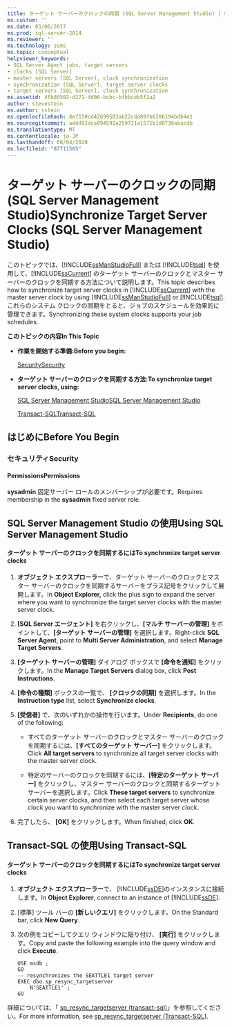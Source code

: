 ```yaml
---
title: ターゲット サーバーのクロックの同期 (SQL Server Management Studio) | Microsoft Docs
ms.custom: ''
ms.date: 03/06/2017
ms.prod: sql-server-2014
ms.reviewer: ''
ms.technology: ssms
ms.topic: conceptual
helpviewer_keywords:
- SQL Server Agent jobs, target servers
- clocks [SQL Server]
- master servers [SQL Server], clock synchronization
- synchronization [SQL Server], target server clocks
- target servers [SQL Server], clock synchronization
ms.assetid: 4fb80502-d271-4d06-bcbc-bfbbceb5f2a2
author: stevestein
ms.author: sstein
ms.openlocfilehash: 8e7150cd42699503ab22cdd89fb6206194bd64e1
ms.sourcegitcommit: ad4d92dce894592a259721a1571b1d8736abacdb
ms.translationtype: MT
ms.contentlocale: ja-JP
ms.lasthandoff: 08/04/2020
ms.locfileid: "87711565"
---
```

# <a name="synchronize-target-server-clocks-sql-server-management-studio"></a><span data-ttu-id="e0137-102">ターゲット サーバーのクロックの同期 (SQL Server Management Studio)</span><span class="sxs-lookup"><span data-stu-id="e0137-102">Synchronize Target Server Clocks (SQL Server Management Studio)</span></span>
  <span data-ttu-id="e0137-103">このトピックでは、[!INCLUDE[ssManStudioFull](../../includes/ssmanstudiofull-md.md)] または [!INCLUDE[tsql](../../includes/tsql-md.md)] を使用して、[!INCLUDE[ssCurrent](../../includes/sscurrent-md.md)] のターゲット サーバーのクロックとマスター サーバーのクロックを同期する方法について説明します。</span><span class="sxs-lookup"><span data-stu-id="e0137-103">This topic describes how to synchronize target server clocks in [!INCLUDE[ssCurrent](../../includes/sscurrent-md.md)] with the master server clock by using [!INCLUDE[ssManStudioFull](../../includes/ssmanstudiofull-md.md)] or [!INCLUDE[tsql](../../includes/tsql-md.md)].</span></span> <span data-ttu-id="e0137-104">これらのシステム クロックの同期をとると、ジョブのスケジュールを効果的に管理できます。</span><span class="sxs-lookup"><span data-stu-id="e0137-104">Synchronizing these system clocks supports your job schedules.</span></span>  
  
 <span data-ttu-id="e0137-105">**このトピックの内容**</span><span class="sxs-lookup"><span data-stu-id="e0137-105">**In This Topic**</span></span>  
  
-   <span data-ttu-id="e0137-106">**作業を開始する準備:**</span><span class="sxs-lookup"><span data-stu-id="e0137-106">**Before you begin:**</span></span>  
  
     [<span data-ttu-id="e0137-107">Security</span><span class="sxs-lookup"><span data-stu-id="e0137-107">Security</span></span>](#Security)  
  
-   <span data-ttu-id="e0137-108">**ターゲット サーバーのクロックを同期する方法:**</span><span class="sxs-lookup"><span data-stu-id="e0137-108">**To synchronize target server clocks, using:**</span></span>  
  
     [<span data-ttu-id="e0137-109">SQL Server Management Studio</span><span class="sxs-lookup"><span data-stu-id="e0137-109">SQL Server Management Studio</span></span>](#SSMSProcedure)  
  
     [<span data-ttu-id="e0137-110">Transact-SQL</span><span class="sxs-lookup"><span data-stu-id="e0137-110">Transact-SQL</span></span>](#TsqlProcedure)  
  
##  <a name="before-you-begin"></a><a name="BeforeYouBegin"></a> <span data-ttu-id="e0137-111">はじめに</span><span class="sxs-lookup"><span data-stu-id="e0137-111">Before You Begin</span></span>  
  
###  <a name="security"></a><a name="Security"></a> <span data-ttu-id="e0137-112">セキュリティ</span><span class="sxs-lookup"><span data-stu-id="e0137-112">Security</span></span>  
  
####  <a name="permissions"></a><a name="Permissions"></a> <span data-ttu-id="e0137-113">Permissions</span><span class="sxs-lookup"><span data-stu-id="e0137-113">Permissions</span></span>  
 <span data-ttu-id="e0137-114">**sysadmin** 固定サーバー ロールのメンバーシップが必要です。</span><span class="sxs-lookup"><span data-stu-id="e0137-114">Requires membership in the **sysadmin** fixed server role.</span></span>  
  
##  <a name="using-sql-server-management-studio"></a><a name="SSMSProcedure"></a> <span data-ttu-id="e0137-115">SQL Server Management Studio の使用</span><span class="sxs-lookup"><span data-stu-id="e0137-115">Using SQL Server Management Studio</span></span>  
  
#### <a name="to-synchronize-target-server-clocks"></a><span data-ttu-id="e0137-116">ターゲット サーバーのクロックを同期するには</span><span class="sxs-lookup"><span data-stu-id="e0137-116">To synchronize target server clocks</span></span>  
  
1.  <span data-ttu-id="e0137-117">**オブジェクト エクスプローラー**で、ターゲット サーバーのクロックとマスター サーバーのクロックを同期するサーバーをプラス記号をクリックして展開します。</span><span class="sxs-lookup"><span data-stu-id="e0137-117">In **Object Explorer,** click the plus sign to expand the server where you want to synchronize the target server clocks with the master server clock.</span></span>  
  
2.  <span data-ttu-id="e0137-118">**[SQL Server エージェント]** を右クリックし、**[マルチ サーバーの管理]** をポイントして、**[ターゲット サーバーの管理]** を選択します。</span><span class="sxs-lookup"><span data-stu-id="e0137-118">Right-click **SQL Server Agent**, point to **Multi Server Administration**, and select **Manage Target Servers**.</span></span>  
  
3.  <span data-ttu-id="e0137-119">**[ターゲット サーバーの管理]** ダイアログ ボックスで **[命令を通知]** をクリックします。</span><span class="sxs-lookup"><span data-stu-id="e0137-119">In the **Manage Target Servers** dialog box, click **Post Instructions**.</span></span>  
  
4.  <span data-ttu-id="e0137-120">**[命令の種類]** ボックスの一覧で、 **[クロックの同期]** を選択します。</span><span class="sxs-lookup"><span data-stu-id="e0137-120">In the **Instruction type** list, select **Synchronize clocks**.</span></span>  
  
5.  <span data-ttu-id="e0137-121">**[受信者]** で、次のいずれかの操作を行います。</span><span class="sxs-lookup"><span data-stu-id="e0137-121">Under **Recipients**, do one of the following:</span></span>  
  
    -   <span data-ttu-id="e0137-122">すべてのターゲット サーバーのクロックとマスター サーバーのクロックを同期するには、**[すべてのターゲット サーバー]** をクリックします。</span><span class="sxs-lookup"><span data-stu-id="e0137-122">Click **All target servers** to synchronize all target server clocks with the master server clock.</span></span>  
  
    -   <span data-ttu-id="e0137-123">特定のサーバーのクロックを同期するには、**[特定のターゲット サーバー]** をクリックし、マスター サーバーのクロックと同期するターゲット サーバーを選択します。</span><span class="sxs-lookup"><span data-stu-id="e0137-123">Click **These target servers** to synchronize certain server clocks, and then select each target server whose clock you want to synchronize with the master server clock.</span></span>  
  
6.  <span data-ttu-id="e0137-124">完了したら、 **[OK]** をクリックします。</span><span class="sxs-lookup"><span data-stu-id="e0137-124">When finished, click **OK**.</span></span>  
  
##  <a name="using-transact-sql"></a><a name="TsqlProcedure"></a> <span data-ttu-id="e0137-125">Transact-SQL の使用</span><span class="sxs-lookup"><span data-stu-id="e0137-125">Using Transact-SQL</span></span>  
  
#### <a name="to-synchronize-target-server-clocks"></a><span data-ttu-id="e0137-126">ターゲット サーバーのクロックを同期するには</span><span class="sxs-lookup"><span data-stu-id="e0137-126">To synchronize target server clocks</span></span>  
  
1.  <span data-ttu-id="e0137-127">**オブジェクト エクスプローラー**で、 [!INCLUDE[ssDE](../../includes/ssde-md.md)]のインスタンスに接続します。</span><span class="sxs-lookup"><span data-stu-id="e0137-127">In **Object Explorer**, connect to an instance of [!INCLUDE[ssDE](../../includes/ssde-md.md)].</span></span>  
  
2.  <span data-ttu-id="e0137-128">[標準] ツール バーの **[新しいクエリ]** をクリックします。</span><span class="sxs-lookup"><span data-stu-id="e0137-128">On the Standard bar, click **New Query**.</span></span>  
  
3.  <span data-ttu-id="e0137-129">次の例をコピーしてクエリ ウィンドウに貼り付け、 **[実行]** をクリックします。</span><span class="sxs-lookup"><span data-stu-id="e0137-129">Copy and paste the following example into the query window and click **Execute**.</span></span>  
  
    ```  
    USE msdb ;  
    GO  
    -- resynchronizes the SEATTLE1 target server  
    EXEC dbo.sp_resync_targetserver  
        N'SEATTLE1' ;  
    GO  
    ```  
  
 <span data-ttu-id="e0137-130">詳細については、「 [sp_resync_targetserver &#40;transact-sql&#41;](/sql/relational-databases/system-stored-procedures/sp-resync-targetserver-transact-sql)」を参照してください。</span><span class="sxs-lookup"><span data-stu-id="e0137-130">For more information, see [sp_resync_targetserver &#40;Transact-SQL&#41;](/sql/relational-databases/system-stored-procedures/sp-resync-targetserver-transact-sql).</span></span>  
  
  
